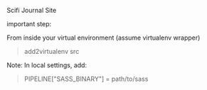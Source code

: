 Scifi Journal Site

important step:

From inside your virtual environment (assume virtualenv wrapper)

> add2virtualenv src



Note:
In local settings, add:
> PIPELINE["SASS_BINARY"] = path/to/sass
